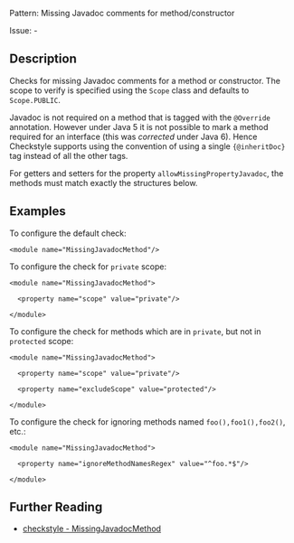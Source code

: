 Pattern: Missing Javadoc comments for method/constructor

Issue: -

## Description

Checks for missing Javadoc comments for a method or constructor. The scope to verify is specified using the `Scope` class and defaults to `Scope.PUBLIC`.

Javadoc is not required on a method that is tagged with the `@Override` annotation. However under Java 5 it is not possible to mark a method required for an interface (this was _corrected_ under Java 6). Hence Checkstyle supports using the convention of using a single `{@inheritDoc}` tag instead of all the other tags. 

For getters and setters for the property `allowMissingPropertyJavadoc`, the methods must match exactly the structures below. 


## Examples

To configure the default check: 
    
    

    <module name="MissingJavadocMethod"/>

            

To configure the check for `private` scope: 
    
    
    

    <module name="MissingJavadocMethod">

      <property name="scope" value="private"/>

    </module>

            

To configure the check for methods which are in `private`, but not in `protected` scope: 
    
    
    

    <module name="MissingJavadocMethod">

      <property name="scope" value="private"/>

      <property name="excludeScope" value="protected"/>

    </module>

            

To configure the check for ignoring methods named `foo(),foo1(),foo2()`, etc.: 
    
    
    

    <module name="MissingJavadocMethod">

      <property name="ignoreMethodNamesRegex" value="^foo.*$"/>

    </module>

## Further Reading

* [checkstyle - MissingJavadocMethod](http://checkstyle.sourceforge.net/config_javadoc.html)